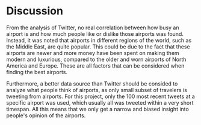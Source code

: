 # Discussion

From the analysis of Twitter, no real correlation between how busy an airport is and how much people like or dislike those airports was found.
Instead, it was noted that airports in different regions of the world, such as the Middle East, are quite popular.
This could be due to the fact that these airports are newer and more money have been spent on making them modern and luxurious, compared to the older and worn airports of North America and Europe.
These are all factors that can be considered when finding the best airports.

Furthermore, a better data source than Twitter should be consided to analyze what people think of airports, as only small subset of travelers is tweeting from airports.
For this project, only the 100 most recent tweets at a specific airport was used, which usually all was tweeted within a very short timespan.
All this means that we only get a narrow and biased insight into people's opinion of the airports.
